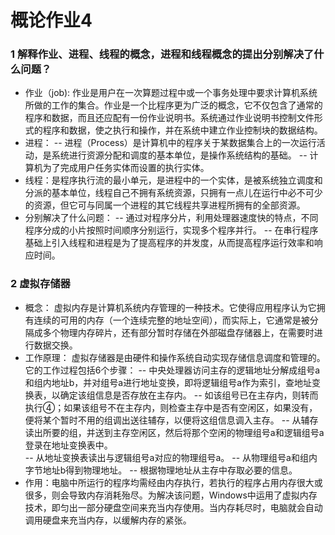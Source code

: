 # 概论作业4 

### 1 解释作业、进程、线程的概念，进程和线程概念的提出分别解决了什么问题？ 
 - 作业（job): 作业是用户在一次算题过程中或一个事务处理中要求计算机系统所做的工作的集合。作业是一个比程序更为广泛的概念，它不仅包含了通常的程序和数据，而且还应配有一份作业说明书。系统通过作业说明书控制文件形式的程序和数据，使之执行和操作，并在系统中建立作业控制块的数据结构。
 - 进程： 
  -- 进程（Process）是计算机中的程序关于某数据集合上的一次运行活动，是系统进行资源分配和调度的基本单位，是操作系统结构的基础。
  -- 计算机为了完成用户任务实体而设置的执行实体。
 - 线程：是程序执行流的最小单元，是进程中的一个实体，是被系统独立调度和分派的基本单位，线程自己不拥有系统资源，只拥有一点儿在运行中必不可少的资源，但它可与同属一个进程的其它线程共享进程所拥有的全部资源。 
 - 分别解决了什么问题：
  -- 通过对程序分片，利用处理器速度快的特点，不同程序分成的小片按照时间顺序分别运行，实现多个程序并行。
  -- 在串行程序基础上引入线程和进程是为了提高程序的并发度，从而提高程序运行效率和响应时间。

### 2 虚拟存储器
 - 概念： 虚拟内存是计算机系统内存管理的一种技术。它使得应用程序认为它拥有连续的可用的内存（一个连续完整的地址空间），而实际上，它通常是被分隔成多个物理内存碎片，还有部分暂时存储在外部磁盘存储器上，在需要时进行数据交换。
 - 工作原理： 虚拟存储器是由硬件和操作系统自动实现存储信息调度和管理的。它的工作过程包括6个步骤：
  -- 中央处理器访问主存的逻辑地址分解成组号a和组内地址b，并对组号a进行地址变换，即将逻辑组号a作为索引，查地址变换表，以确定该组信息是否存放在主存内。
  -- 如该组号已在主存内，则转而执行④；如果该组号不在主存内，则检查主存中是否有空闲区，如果没有，便将某个暂时不用的组调出送往辅存，以便将这组信息调入主存。
  -- 从辅存读出所要的组，并送到主存空闲区，然后将那个空闲的物理组号a和逻辑组号a登录在地址变换表中。  
  -- 从地址变换表读出与逻辑组号a对应的物理组号a。
  -- 从物理组号a和组内字节地址b得到物理地址。
  -- 根据物理地址从主存中存取必要的信息。
 - 作用：电脑中所运行的程序均需经由内存执行，若执行的程序占用内存很大或很多，则会导致内存消耗殆尽。为解决该问题，Windows中运用了虚拟内存技术，即匀出一部分硬盘空间来充当内存使用。当内存耗尽时，电脑就会自动调用硬盘来充当内存，以缓解内存的紧张。
